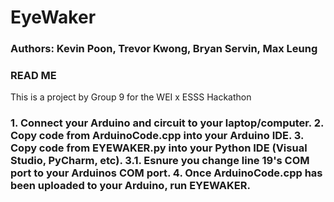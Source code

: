 <h1>EyeWaker</h1>
<h3>Authors: Kevin Poon, Trevor Kwong, Bryan Servin, Max Leung</h3>

<h3>READ ME</h3>
This is a project by Group 9 for the WEI x ESSS Hackathon

<h3>
1. Connect your Arduino and circuit to your laptop/computer.
2. Copy code from ArduinoCode.cpp into your Arduino IDE.
3. Copy code from EYEWAKER.py into your Python IDE (Visual Studio, PyCharm, etc).
3.1. Esnure you change line 19's COM port to your Arduinos COM port.
4. Once ArduinoCode.cpp has been uploaded to your Arduino, run EYEWAKER. </h3>
